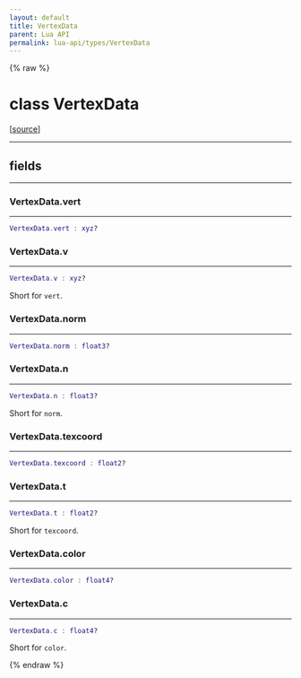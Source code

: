 ```yaml
---
layout: default
title: VertexData
parent: Lua API
permalink: lua-api/types/VertexData
---
```


{% raw %}

# class VertexData





[<a href="https://github.com/beyond-all-reason/RecoilEngine/blob/b4d0041e4c68c34dace9abf492f9193d28ef5d7e/rts/Lua/LuaOpenGL.cpp#L2233-L2243" target="_blank">source</a>]







---



## fields
---

### VertexData.vert
---
```lua
VertexData.vert : xyz?
```










### VertexData.v
---
```lua
VertexData.v : xyz?
```



Short for `vert`.








### VertexData.norm
---
```lua
VertexData.norm : float3?
```










### VertexData.n
---
```lua
VertexData.n : float3?
```



Short for `norm`.








### VertexData.texcoord
---
```lua
VertexData.texcoord : float2?
```










### VertexData.t
---
```lua
VertexData.t : float2?
```



Short for `texcoord`.








### VertexData.color
---
```lua
VertexData.color : float4?
```










### VertexData.c
---
```lua
VertexData.c : float4?
```



Short for `color`.










{% endraw %}